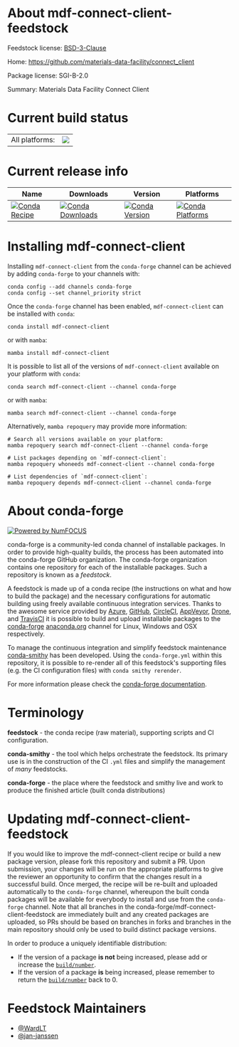 About mdf-connect-client-feedstock
==================================

Feedstock license: [BSD-3-Clause](https://github.com/conda-forge/mdf-connect-client-feedstock/blob/main/LICENSE.txt)

Home: https://github.com/materials-data-facility/connect_client

Package license: SGI-B-2.0

Summary: Materials Data Facility Connect Client

Current build status
====================


<table><tr><td>All platforms:</td>
    <td>
      <a href="https://dev.azure.com/conda-forge/feedstock-builds/_build/latest?definitionId=16690&branchName=main">
        <img src="https://dev.azure.com/conda-forge/feedstock-builds/_apis/build/status/mdf-connect-client-feedstock?branchName=main">
      </a>
    </td>
  </tr>
</table>

Current release info
====================

| Name | Downloads | Version | Platforms |
| --- | --- | --- | --- |
| [![Conda Recipe](https://img.shields.io/badge/recipe-mdf--connect--client-green.svg)](https://anaconda.org/conda-forge/mdf-connect-client) | [![Conda Downloads](https://img.shields.io/conda/dn/conda-forge/mdf-connect-client.svg)](https://anaconda.org/conda-forge/mdf-connect-client) | [![Conda Version](https://img.shields.io/conda/vn/conda-forge/mdf-connect-client.svg)](https://anaconda.org/conda-forge/mdf-connect-client) | [![Conda Platforms](https://img.shields.io/conda/pn/conda-forge/mdf-connect-client.svg)](https://anaconda.org/conda-forge/mdf-connect-client) |

Installing mdf-connect-client
=============================

Installing `mdf-connect-client` from the `conda-forge` channel can be achieved by adding `conda-forge` to your channels with:

```
conda config --add channels conda-forge
conda config --set channel_priority strict
```

Once the `conda-forge` channel has been enabled, `mdf-connect-client` can be installed with `conda`:

```
conda install mdf-connect-client
```

or with `mamba`:

```
mamba install mdf-connect-client
```

It is possible to list all of the versions of `mdf-connect-client` available on your platform with `conda`:

```
conda search mdf-connect-client --channel conda-forge
```

or with `mamba`:

```
mamba search mdf-connect-client --channel conda-forge
```

Alternatively, `mamba repoquery` may provide more information:

```
# Search all versions available on your platform:
mamba repoquery search mdf-connect-client --channel conda-forge

# List packages depending on `mdf-connect-client`:
mamba repoquery whoneeds mdf-connect-client --channel conda-forge

# List dependencies of `mdf-connect-client`:
mamba repoquery depends mdf-connect-client --channel conda-forge
```


About conda-forge
=================

[![Powered by
NumFOCUS](https://img.shields.io/badge/powered%20by-NumFOCUS-orange.svg?style=flat&colorA=E1523D&colorB=007D8A)](https://numfocus.org)

conda-forge is a community-led conda channel of installable packages.
In order to provide high-quality builds, the process has been automated into the
conda-forge GitHub organization. The conda-forge organization contains one repository
for each of the installable packages. Such a repository is known as a *feedstock*.

A feedstock is made up of a conda recipe (the instructions on what and how to build
the package) and the necessary configurations for automatic building using freely
available continuous integration services. Thanks to the awesome service provided by
[Azure](https://azure.microsoft.com/en-us/services/devops/), [GitHub](https://github.com/),
[CircleCI](https://circleci.com/), [AppVeyor](https://www.appveyor.com/),
[Drone](https://cloud.drone.io/welcome), and [TravisCI](https://travis-ci.com/)
it is possible to build and upload installable packages to the
[conda-forge](https://anaconda.org/conda-forge) [anaconda.org](https://anaconda.org/)
channel for Linux, Windows and OSX respectively.

To manage the continuous integration and simplify feedstock maintenance
[conda-smithy](https://github.com/conda-forge/conda-smithy) has been developed.
Using the ``conda-forge.yml`` within this repository, it is possible to re-render all of
this feedstock's supporting files (e.g. the CI configuration files) with ``conda smithy rerender``.

For more information please check the [conda-forge documentation](https://conda-forge.org/docs/).

Terminology
===========

**feedstock** - the conda recipe (raw material), supporting scripts and CI configuration.

**conda-smithy** - the tool which helps orchestrate the feedstock.
                   Its primary use is in the construction of the CI ``.yml`` files
                   and simplify the management of *many* feedstocks.

**conda-forge** - the place where the feedstock and smithy live and work to
                  produce the finished article (built conda distributions)


Updating mdf-connect-client-feedstock
=====================================

If you would like to improve the mdf-connect-client recipe or build a new
package version, please fork this repository and submit a PR. Upon submission,
your changes will be run on the appropriate platforms to give the reviewer an
opportunity to confirm that the changes result in a successful build. Once
merged, the recipe will be re-built and uploaded automatically to the
`conda-forge` channel, whereupon the built conda packages will be available for
everybody to install and use from the `conda-forge` channel.
Note that all branches in the conda-forge/mdf-connect-client-feedstock are
immediately built and any created packages are uploaded, so PRs should be based
on branches in forks and branches in the main repository should only be used to
build distinct package versions.

In order to produce a uniquely identifiable distribution:
 * If the version of a package **is not** being increased, please add or increase
   the [``build/number``](https://docs.conda.io/projects/conda-build/en/latest/resources/define-metadata.html#build-number-and-string).
 * If the version of a package **is** being increased, please remember to return
   the [``build/number``](https://docs.conda.io/projects/conda-build/en/latest/resources/define-metadata.html#build-number-and-string)
   back to 0.

Feedstock Maintainers
=====================

* [@WardLT](https://github.com/WardLT/)
* [@jan-janssen](https://github.com/jan-janssen/)

